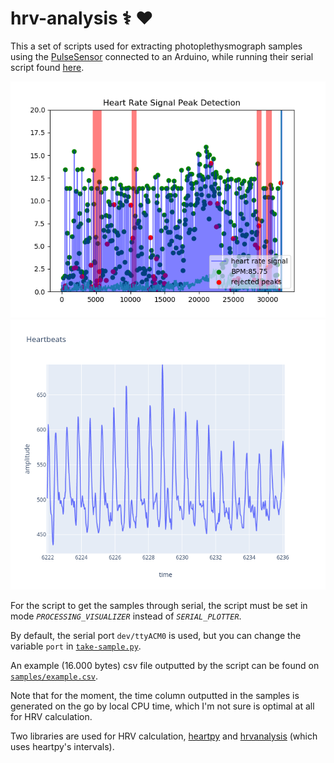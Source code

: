 # hrv-analysis ⚕️ ❤️

This a set of scripts used for extracting photoplethysmograph samples using the [PulseSensor](https://pulsesensor.com) connected to an Arduino, while running their serial script found [here](https://raw.githubusercontent.com/WorldFamousElectronics/PulseSensorPlayground/master/examples/PulseSensor_BPM/PulseSensor_BPM.ino). 


![Peak Detection (heartpy)](images/peak_detection.png)
![PPG Waveform](images/wave.png)
<!-- ![Poincare Graph](images/poincare.png) -->


For the script to get the samples through serial, the script must be set in mode *`PROCESSING_VISUALIZER`* instead of *`SERIAL_PLOTTER`*.

By default, the serial port `dev/ttyACM0` is used, but you can change the variable `port` in [`take-sample.py`](take-sample.py).


An example (16.000 bytes) csv file outputted by the script can be found on [`samples/example.csv`](samples/example.csv).

Note that for the moment, the time column outputted in the samples is generated on the go by local CPU time, which I'm not sure is optimal at all for HRV calculation.

Two libraries are used for HRV calculation, [heartpy](https://github.com/paulvangentcom/heartrate_analysis_python) and [hrvanalysis](https://github.com/Aura-healthcare/hrvanalysis) (which uses heartpy's intervals).
